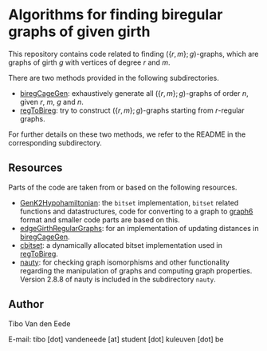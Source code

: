 # Algorithms for finding biregular graphs of given girth

This repository contains code related to finding $(\lbrace r,m\rbrace ;g)$-graphs, which are graphs of girth $g$ with vertices of degree $r$ and $m$.

There are two methods provided in the following subdirectories.

 - [biregCageGen](biregCageGen/): exhaustively generate all $(\lbrace r,m\rbrace ;g)$-graphs of order $n$, given $r$, $m$, $g$ and $n$.
 - [regToBireg](regToBireg/): try to construct $(\lbrace r,m\rbrace ;g)$-graphs starting from $r$-regular graphs.

For further details on these two methods, we refer to the README in the corresponding subdirectory.


## Resources

Parts of the code are taken from or based on the following resources.
 - [GenK2Hypohamiltonian](https://github.com/JarneRenders/GenK2Hypohamiltonian): the $\texttt{bitset}$ implementation, $\texttt{bitset}$ related functions and datastructures, code for converting to a graph to [graph6](http://users.cecs.anu.edu.au/~bdm/data/formats.txt) format and smaller code parts are based on this.
 - [edgeGirthRegularGraphs](https://github.com/JorikJooken/edgeGirthRegularGraphs): for an implementation of updating distances in [biregCageGen](biregCageGen/).
 - [cbitset](https://github.com/lemire/cbitset/tree/master): a dynamically allocated bitset implementation used in [regToBireg](regToBireg/).
 - [nauty](https://pallini.di.uniroma1.it/): for checking graph isomorphisms and other functionality regarding the manipulation of graphs and computing graph properties. Version 2.8.8 of nauty is included in the subdirectory `nauty`.

## Author

Tibo Van den Eede

E-mail: tibo [dot] vandeneede [at] student [dot] kuleuven [dot] be
